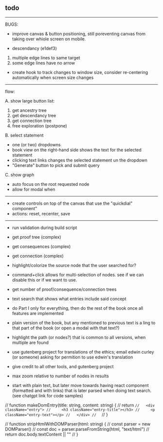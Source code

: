 ## todo

---

BUGS:

- improve canvas & button positioning, still poreventing canvas from taking over whiole screen on mobile.

- descendancy (e1def3)

1. multiple edge lines to same target
2. some edge lines have no arrow

- create hook to track changes to window size, consider
  re-centering automatically when screen size changes

---

flow:

A. show large button list:

1. get ancestry tree
2. get descendancy tree
3. get connection tree
4. free exploration (postpone)

B. select statement

- one (or two) dropdowns
- book view on the right-hand side shows the text for the selected statement
- clicking text links changes the selected statement un the dropdown
- "Generate" button to pick and submit query

C. show graph

- auto focus on the root requested node
- allow for modal when

---

- create controls on top of the canvas that use the "quickdial" component"
- actions: reset, recenter, save

---

- run validation during build script

- get proof tree (complex)
- get consequences (complex)
- get connection (complex)

- highlight/colorize the source node that the user searched for?

- command+click allows for multi-selection of nodes.
  see if we can disable this or if we want to use.

- get number of proof/consequence/connection trees

- text search that shows what entries include said concept

- do Part I only for everything,
  then do the rest of the book once all features are implemented

- plain version of the book, but any mentioned to previous text is a ling to that part of the book (or open a modal with that text?)

- highlight the path (or nodes?) that is common to all versions, when multiple are found

- use gutenberg project for translations of the ethics;
  email edwin curley (or someone) asking for permition to use edwin's translation

- give credit to all other tools, and gutenberg project

- max zoom relative to number of nodes in results

- start with plain text, but later move towards having react component (formatted and with links) that is later parsed when doing text search. (see chatgpt link for code samples)

// function makeDomEntry(title: string, content: string) {
// return `//   <div className="entry">
//     <h3 className="entry-title"></h3>
//     <p className="entry-text"></p>
//   </div>
//  `
// }

// function stripHtmlWithDOMParser(html: string) {
// const parser = new DOMParser()
// const doc = parser.parseFromString(html, "text/html")
// return doc.body.textContent || ""
// }
